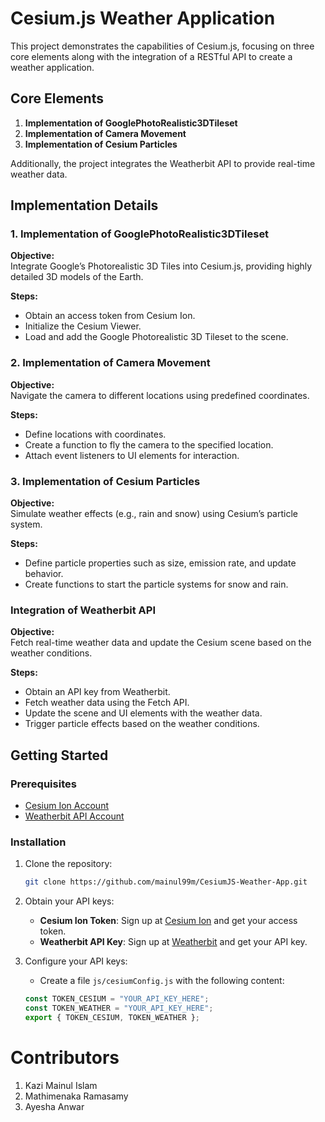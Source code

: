 # Cesium.js Weather Application

This project demonstrates the capabilities of Cesium.js, focusing on three core elements along with the integration of a RESTful API to create a weather application.

## Core Elements

1. **Implementation of GooglePhotoRealistic3DTileset**
2. **Implementation of Camera Movement**
3. **Implementation of Cesium Particles**

Additionally, the project integrates the Weatherbit API to provide real-time weather data.

## Implementation Details

### 1. Implementation of GooglePhotoRealistic3DTileset

**Objective:**  
Integrate Google’s Photorealistic 3D Tiles into Cesium.js, providing highly detailed 3D models of the Earth.

**Steps:**
- Obtain an access token from Cesium Ion.
- Initialize the Cesium Viewer.
- Load and add the Google Photorealistic 3D Tileset to the scene.

### 2. Implementation of Camera Movement

**Objective:**  
Navigate the camera to different locations using predefined coordinates.

**Steps:**
- Define locations with coordinates.
- Create a function to fly the camera to the specified location.
- Attach event listeners to UI elements for interaction.

### 3. Implementation of Cesium Particles

**Objective:**  
Simulate weather effects (e.g., rain and snow) using Cesium’s particle system.

**Steps:**
- Define particle properties such as size, emission rate, and update behavior.
- Create functions to start the particle systems for snow and rain.

### Integration of Weatherbit API

**Objective:**  
Fetch real-time weather data and update the Cesium scene based on the weather conditions.

**Steps:**
- Obtain an API key from Weatherbit.
- Fetch weather data using the Fetch API.
- Update the scene and UI elements with the weather data.
- Trigger particle effects based on the weather conditions.

## Getting Started

### Prerequisites

- [Cesium Ion Account](https://cesium.com/ion/)
- [Weatherbit API Account](https://www.weatherbit.io/)

### Installation

1. Clone the repository:
    ```bash
    git clone https://github.com/mainul99m/CesiumJS-Weather-App.git
    ```

2. Obtain your API keys:
    - **Cesium Ion Token**: Sign up at [Cesium Ion](https://cesium.com/ion/) and get your access token.
    - **Weatherbit API Key**: Sign up at [Weatherbit](https://www.weatherbit.io/) and get your API key.

3. Configure your API keys:
    - Create a file `js/cesiumConfig.js` with the following content:
    ```javascript
    const TOKEN_CESIUM = "YOUR_API_KEY_HERE";
    const TOKEN_WEATHER = "YOUR_API_KEY_HERE";
    export { TOKEN_CESIUM, TOKEN_WEATHER };
    ```


# Contributors
1. Kazi Mainul Islam
2. Mathimenaka Ramasamy
3. Ayesha Anwar
